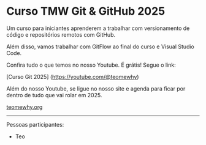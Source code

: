 # Curso TMW Git & GitHub 2025

Um curso para iniciantes aprenderem a trabalhar com versionamento de código e repositórios remotos com GitHub.

Além disso, vamos trabalhar com GitFlow ao final do curso e Visual Studio Code.

Confira tudo o que temos no nosso Youtube. É grátis! Segue o link:

[Curso Git 2025] (https://youtube.com/@teomewhy)

Além do nosso Youtube, se ligue no nosso site e agenda para ficar por dentro de tudo que vai rolar em 2025.

[teomewhy.org](https://teomewhy.org/schedule)

----

Pessoas participantes:

- Teo